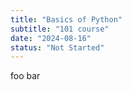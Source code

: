```yaml
---
title: "Basics of Python"
subtitle: "101 course"
date: "2024-08-16"
status: "Not Started"
---
```


foo bar

